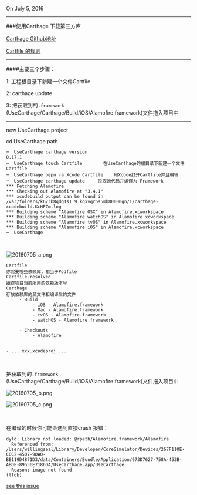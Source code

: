 
On July 5, 2016

***

###使用Carthage 下载第三方库


[Carthage Github地址](https://github.com/Carthage/Carthage)

[Cartfile 的规则](https://github.com/Carthage/Carthage/blob/master/Documentation/Artifacts.md#cartfile)


***

####主要三个步骤：

1: 工程根目录下新建一个文件Cartfile

2: carthage update

3: 把获取到的`.framework` (UseCarthage/Carthage/Build/iOS/Alamofire.framework)文件拖入项目中

-------

new UseCarthage project

cd UseCarthage path

```
➜  UseCarthage carthage version
0.17.1
➜  UseCarthage touch Cartfile        在UseCarthage的根目录下新建一个文件Cartfile
➜  UseCarthage oepn -a Xcode Cartfile    用Xcode打开Cartfile并且编辑
➜  UseCarthage carthage update     拉取源代码并编译为 Framework
*** Fetching Alamofire
*** Checking out Alamofire at "3.4.1"
*** xcodebuild output can be found in /var/folders/k6/rb8qdg1s1_9_kqxvqr5s5mb80000gn/T/carthage-xcodebuild.KcHFZm.log
*** Building scheme "Alamofire OSX" in Alamofire.xcworkspace
*** Building scheme "Alamofire watchOS" in Alamofire.xcworkspace
*** Building scheme "Alamofire tvOS" in Alamofire.xcworkspace
*** Building scheme "Alamofire iOS" in Alamofire.xcworkspace
➜  UseCarthage
```

<br>

![20160705_a.png](https://github.com/willingseal/willingseal.github.io/blob/master/Note-Blog/CLI/CLI%20_Image/20160705_a.png)

```
Cartfile
你需要哪些依赖库，相当于Podfile
Cartfile.resolved
跟踪项目当前所用的依赖版本号
Carthage
存放依赖库的源文件和编译后的文件
     - Build
          - iOS - Alamofire.framework
          - Mac - Alamofire.framework
          - tvOS - Alamofire.framework
          - watchOS - Alamofire.framework

     - Checkouts
          - Alamofire


- ... xxx.xcodeproj ...
```

<br>

把获取到的`.framework` (UseCarthage/Carthage/Build/iOS/Alamofire.framework)文件拖入项目中

![20160705_b.png](https://github.com/willingseal/willingseal.github.io/blob/master/Note-Blog/CLI/CLI%20_Image/20160705_b.png)


![20160705_c.png](https://github.com/willingseal/willingseal.github.io/blob/master/Note-Blog/CLI/CLI%20_Image/20160705_c.png)


<br>

在编译的时候你可能会遇到直接crash 报错：

```
dyld: Library not loaded: @rpath/Alamofire.framework/Alamofire
  Referenced from: /Users/willingseal/Library/Developer/CoreSimulator/Devices/267F110E-C0C2-4507-9DA0-BE119D4871D3/data/Containers/Bundle/Application/973D7627-758A-453B-ABDE-89556E7186DA/UseCarthage.app/UseCarthage
  Reason: image not found
(lldb)
```

[see this issue](https://github.com/Alamofire/Alamofire/issues/101)









